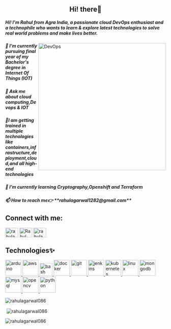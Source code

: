 <h2 align="center"> Hi! there👋</h2>

<h5 align="left">Hi! I'm Rahul from Agra India, a passionate cloud DevOps enthusiast and a technophile who wants to learn & explore latest technologies to solve real world problems and make lives better.</h5>
<img align="right" alt="DevOps" width ="400" src="https://liveimages.algoworks.com/new-algoworks/wp-content/uploads/2022/05/31103033/devOps-cloud-native.gif">

<h5>🔭 I’m currently pursuing final year of my Bachelor's degree in Internet Of Things (IOT)</h5>
<h5>💬 Ask me about cloud computing,Devops & IOT</h5>
<h5>🌱I am getting trained in multiple technologies like containers,infrastructure,deployment,cloud,and all high-end technologies</h5>
<h5>🌱 I’m currently learning Cryptography,Openshift and Terraform</h5>
<h5>📫 How to reach me👉 **rahulagarwal1282@gmail.com**</h5>

<h2 align="left">Connect with me:</h2>
<p align="left">
<a href="https://twitter.com/rahulagarwal086" target="blank"><img align="center" src="https://raw.githubusercontent.com/rahuldkjain/github-profile-readme-generator/master/src/images/icons/Social/twitter.svg" alt="rahulagarwal086" height="30" width="40" /></a>
<a href="https://linkedin.com/in/rahul-agarwal086" target="blank"><img align="center" src="https://raw.githubusercontent.com/rahuldkjain/github-profile-readme-generator/master/src/images/icons/Social/linked-in-alt.svg" alt="Rahul Agarwal" height="30" width="40" /></a>
<a href="https://www.instagram.com/rahulagarwal_086/?igshid=ZDdkNTZiNTM%3D" target="blank"><img align="center" src="https://raw.githubusercontent.com/rahuldkjain/github-profile-readme-generator/master/src/images/icons/Social/instagram.svg" alt="rahulagarwal086" height="30" width="40" /></a></p>



<h2 align="left">Technologies✨</h2>
<p align="left"> <a href="https://www.arduino.cc/" target="_blank" rel="noreferrer"> <img src="https://cdn.worldvectorlogo.com/logos/arduino-1.svg" alt="arduino" width="50" height="50"/> </a> 
<a href="https://aws.amazon.com" target="_blank" rel="noreferrer"> <img src="https://img.icons8.com/color/2x/amazon-web-services.png" alt="aws" width="50" height="50"/> </a> <a href="https://www.gnu.org/software/bash/" target="_blank" rel="noreferrer"> <img src="https://www.vectorlogo.zone/logos/gnu_bash/gnu_bash-icon.svg" alt="bash" width="40" height="40"/> </a> 
<a href="https://www.docker.com/" target="_blank" rel="noreferrer"> <img src="https://img.icons8.com/color/2x/docker.png" alt="docker" width="50" height="50"/> </a> <a href="https://git-scm.com/" target="_blank" rel="noreferrer"> <img src="https://www.vectorlogo.zone/logos/git-scm/git-scm-icon.svg" alt="git" width="50" height="50"/> </a> 
<a href="https://www.jenkins.io" target="_blank" rel="noreferrer"> <img src="https://www.vectorlogo.zone/logos/jenkins/jenkins-icon.svg" alt="jenkins" width="50" height="50"/> </a> 
<a href="https://kubernetes.io" target="_blank" rel="noreferrer"> <img src="https://www.vectorlogo.zone/logos/kubernetes/kubernetes-icon.svg" alt="kubernetes" width="50" height="50"/> </a> 
<a href="https://www.linux.org/" target="_blank" rel="noreferrer"> <img src="https://upload.wikimedia.org/wikipedia/commons/thumb/3/35/Tux.svg/506px-Tux.svg.png?20220320193426" alt="linux" width="50" height="50"/> </a> 
<a href="https://www.mongodb.com/" target="_blank" rel="noreferrer"> <img src="https://www.vectorlogo.zone/logos/mongodb/mongodb-ar21.png" alt="mongodb" width="50" height="50"/> </a> 
<a href="https://www.mysql.com/" target="_blank" rel="noreferrer"> <img src="https://www.svgrepo.com/show/303251/mysql-logo.svg" alt="mysql" width="50" height="50"/> </a> 
<a href="https://opencv.org/" target="_blank" rel="noreferrer"> <img src="https://www.vectorlogo.zone/logos/opencv/opencv-icon.svg" alt="opencv" width="50" height="50"/> </a> 
<a href="https://www.python.org" target="_blank" rel="noreferrer"> <img src="https://upload.wikimedia.org/wikipedia/commons/thumb/c/c3/Python-logo-notext.svg/115px-Python-logo-notext.svg.png?20220821155029" alt="python" width="50" height="50"/> </a> </p>

<p><img align="centre" src="https://github-readme-stats.vercel.app/api/top-langs?username=rahulagarwal086&show_icons=true&locale=en&layout=compact" alt="rahulagarwal086" /></p>

<p>&nbsp;<img align="center" src="https://github-readme-stats.vercel.app/api?username=rahulagarwal086&show_icons=true&locale=en" alt="rahulagarwal086" /></p>

<p><img align="center" src="https://github-readme-streak-stats.herokuapp.com/?user=rahulagarwal086&" alt="rahulagarwal086" /></p>
